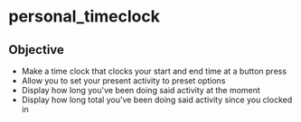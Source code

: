 # personal_timeclock

## Objective
- Make a time clock that clocks your start and end time at a button press
- Allow you to set your present activity to preset options
- Display how long you've been doing said activity at the moment
- Display how long total you've been doing said activity since you clocked in

